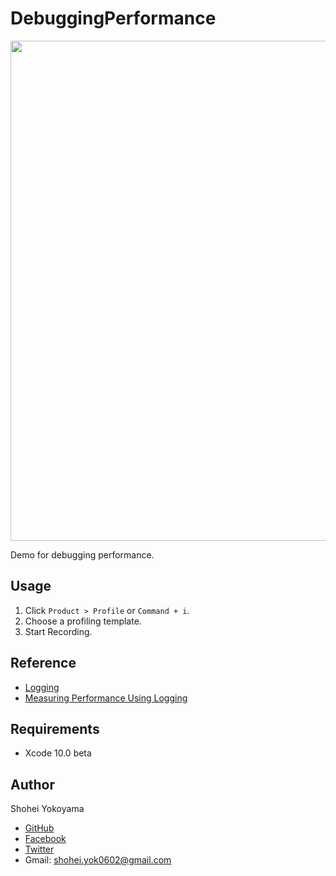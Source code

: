 # DebuggingPerformance

<p align="center">
<img src="https://github.com/shoheiyokoyama/DebuggingPerformance/blob/master/Image/screenshot-instruments.png" width="800">
</p>

Demo for debugging performance.

## Usage

1. Click `Product > Profile` or `Command + i`.
2. Choose a profiling template.
3. Start Recording.

## Reference

- [Logging](https://developer.apple.com/documentation/os/logging)
- [Measuring Performance Using Logging](https://developer.apple.com/videos/play/wwdc2018/405/)

## Requirements

- Xcode 10.0 beta

## Author

Shohei Yokoyama

- [GitHub](https://github.com/shoheiyokoyama)
- [Facebook](https://www.facebook.com/shohei.yokoyama.96)
- [Twitter](https://twitter.com/shoheiyokoyam)
- Gmail: shohei.yok0602@gmail.com
